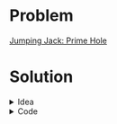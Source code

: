 # Problem
[Jumping Jack: Prime Hole](https://www.hackerrank.com/contests/srbd-code-contest-2023-round-1/challenges/jacks-prime-hole)

# Solution

<details>
<summary>Idea</summary>

Two key things to notice: <br>
1. We do not care about the jumps. Rather, we will only consider hole-size to calculate the answer. <br>
2. If there is a hole of size $x$, then Jack must be able to jump at least $x+1$ bricks. <br>

So, it is clear that no hole can have a size more than $M-1$. This can be done by dynamic programming. <br>
Let's say, we are standing on position $i$. So, $i$ is a good brick. Then, we can create a hole of size $j$, where $j$ is a prime number and $j < M$. In that case, the next brick we can stand on would be $i+j+1$. So, for each $i$ we can iterate over all $j$ to calculate the ans. <br>
[Note that $0$ is also a prime number in this problem]. <br>
This gives us a solution with time complexity $O(N*M)$. This can be further optimized by only iterating over the prime numbers smaller than  $M$.
</details>

<details>
<summary>Code</summary>

```cpp
#include <bits/stdc++.h>
using namespace std;
typedef long long ll;
const ll INF = 1e9;
const ll N = 1e5;
const ll mod = 1e9+7;

vector<bool>prime(N, true);
vector<ll>p;

void sieve()
{
    prime[0]=prime[1]=false;
    for(ll i=2;i<N;i++)
    {
        if(prime[i])
        {
            for(ll j=i*i;j<N;j+=i)prime[j]=false;
        }
    }
    for(ll i=2;i<N;i++)
    {
        if(prime[i])p.push_back(i);
    }
}

void solve() 
{   
    ll n, m; cin >> n >> m;
    vector<ll>dp(n+2,0ll);
    //dp[i] -> i te bhalo brick thakle kotobhabe i position e jawa jay
    dp[0]=1;
    for(ll i=1;i<=n+1;i++)
    {
        dp[i]=dp[i-1];
        for(ll j=0;j<p.size()&&p[j]<m;j++)
        {
            if(i-p[j]-1>=0)dp[i]+=dp[i-p[j]-1];
        }
        dp[i]%=mod;
    }
    cout<<dp[n+1]<<'\n';
}

signed main() 
{
    ios_base::sync_with_stdio(0), cin.tie(0);
    int T = 1;
    cin >> T;
    sieve();
    for(int t = 1; t <= T; t++) {
        solve();
    }
}
```

</details>
